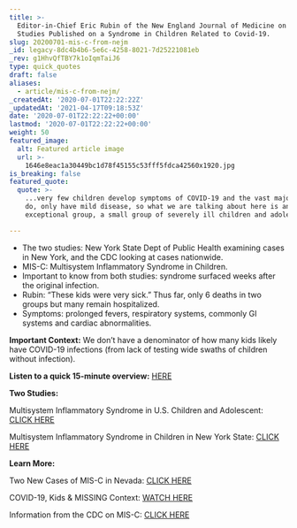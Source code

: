 ```yaml
---
title: >-
  Editor-in-Chief Eric Rubin of the New England Journal of Medicine on Two
  Studies Published on a Syndrome in Children Related to Covid-19.
slug: 20200701-mis-c-from-nejm
_id: legacy-8dc4b4b6-5e6c-4258-8021-7d25221081eb
_rev: g1HhvQfTBY7k1oIqmTaiJ6
type: quick_quotes
draft: false
aliases:
  - article/mis-c-from-nejm/
_createdAt: '2020-07-01T22:22:22Z'
_updatedAt: '2021-04-17T09:18:53Z'
date: '2020-07-01T22:22:22+00:00'
lastmod: '2020-07-01T22:22:22+00:00'
weight: 50
featured_image:
  alt: Featured article image
  url: >-
    1646e8eac1a30449bc1d78f45155c53fff5fdca42560x1920.jpg
is_breaking: false
featured_quote:
  quote: >-
    ...very few children develop symptoms of COVID-19 and the vast majority who
    do, only have mild disease, so what we are talking about here is an
    exceptional group, a small group of severely ill children and adolescents.

---
```

* The two studies: New York State Dept of Public Health examining cases in New York, and the CDC looking at cases nationwide.
* MIS-C: Multisystem Inflammatory Syndrome in Children.
* Important to know from both studies: syndrome surfaced weeks after the original infection.
* Rubin: “These kids were very sick.” Thus far, only 6 deaths in two groups but many remain hospitalized.
* Symptoms: prolonged fevers, respiratory systems, commonly GI systems and cardiac abnormalities.

**Important Context:** We don’t have a denominator of how many kids likely have COVID-19 infections (from lack of testing wide swaths of children without infection).

**Listen to a quick 15-minute overview:** [HERE](https://www.nejm.org/action/showMediaPlayer?doi=10.1056%2FNEJMdo005808&aid=10.1056%2FNEJMe2024117&area=)

**Two Studies:**

Multisystem Inflammatory Syndrome in U.S. Children and Adolescent: [CLICK HERE](https://www.nejm.org/doi/full/10.1056/NEJMoa2021680?query=recirc_curatedRelated_article)

Multisystem Inflammatory Syndrome in Children in New York State: [CLICK HERE](https://www.nejm.org/doi/full/10.1056/NEJMoa2021756?query=recirc_curatedRelated_article)

**Learn More:**

Two New Cases of MIS-C in Nevada: [CLICK HERE](https://www.ktnv.com/news/coronavirus/2-new-cases-of-mis-c-in-clark-county-children)

COVID-19, Kids & MISSING Context: [WATCH HERE](https://smarthernews.com/article/covid-19-kids-missing-context/)

Information from the CDC on MIS-C: [CLICK HERE](https://www.cdc.gov/mis-c/)